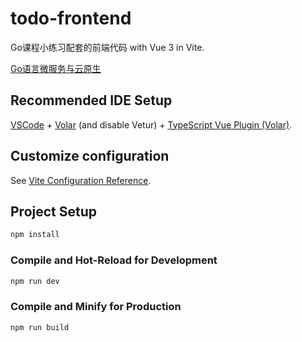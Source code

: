 # todo-frontend

Go课程小练习配套的前端代码 with Vue 3 in Vite.

[Go语言微服务与云原生](https://study.163.com/course/courseMain.htm?courseId=1212937804&share=2&shareId=480000002229610)

## Recommended IDE Setup

[VSCode](https://code.visualstudio.com/) + [Volar](https://marketplace.visualstudio.com/items?itemName=Vue.volar) (and disable Vetur) + [TypeScript Vue Plugin (Volar)](https://marketplace.visualstudio.com/items?itemName=Vue.vscode-typescript-vue-plugin).

## Customize configuration

See [Vite Configuration Reference](https://vitejs.dev/config/).

## Project Setup

```sh
npm install
```

### Compile and Hot-Reload for Development

```sh
npm run dev
```

### Compile and Minify for Production

```sh
npm run build
```
